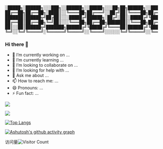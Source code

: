 

<pre align="center">

░█████╗░██████╗░░░███╗░░██████╗░░█████╗░░░██╗██╗██████╗░░█████╗░██████╗░██████╗░░░███╗░░██████╗░░█████╗░
██╔══██╗██╔══██╗░████║░░╚════██╗██╔═══╝░░██╔╝██║╚════██╗██╔══██╗╚════██╗╚════██╗░████║░░╚════██╗██╔══██╗
███████║██████╦╝██╔██║░░░█████╔╝██████╗░██╔╝░██║░█████╔╝╚█████╔╝░█████╔╝░░███╔═╝██╔██║░░░░███╔═╝╚██████║
██╔══██║██╔══██╗╚═╝██║░░░╚═══██╗██╔══██╗███████║░╚═══██╗██╔══██╗░╚═══██╗██╔══╝░░╚═╝██║░░██╔══╝░░░╚═══██║
██║░░██║██████╦╝███████╗██████╔╝╚█████╔╝╚════██║██████╔╝╚█████╔╝██████╔╝███████╗███████╗███████╗░█████╔╝
╚═╝░░╚═╝╚═════╝░╚══════╝╚═════╝░░╚════╝░░░░░░╚═╝╚═════╝░░╚════╝░╚═════╝░╚══════╝╚══════╝╚══════╝░╚════╝░
</pre>
### Hi there 👋
- 🔭 I’m currently working on ...  
- 🌱 I’m currently learning ...
- 👯 I’m looking to collaborate on ...
- 🤔 I’m looking for help with ...
- 💬 Ask me about ...
- 📫 How to reach me: ...
- 😄 Pronouns: ...
- ⚡ Fun fact: ...


<!--        下面是统计面板        -->

![](https://github-readme-stats-ab13643832129.vercel.app/api?username=ab13643832129&show_icons=true&theme=tokyonight)

![](https://github-readme-stats-sage-zeta.vercel.app/api?username=ab13643832129&show_icons=true&theme=tokyonight)
<!--            语言分类        -->
[![Top Langs](https://github-readme-stats-ab13643832129.vercel.app/api/top-langs/?username=ab13643832129&layout=compact&theme=tokyonight)](https://github.com/ab13643832129/github-readme-stats)



<!--           30天的github activity graph           -->


[![Ashutosh's github activity graph](https://github-readme-activity-graph.vercel.app/graph?username=ab13643832129&theme=react-dark)](https://github.com/ab13643832129/github-readme-activity-graph)


<!--          访问量数字          -->

访问量![Visitor Count](https://profile-counter.glitch.me/ab13643832129/count.svg)

